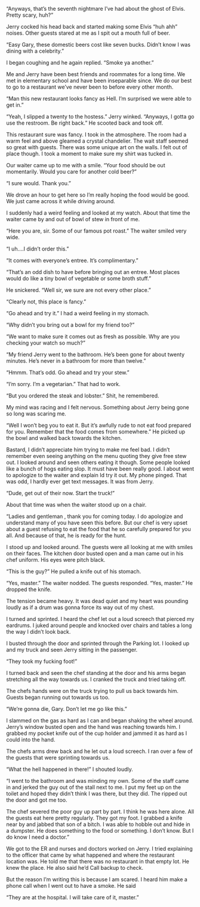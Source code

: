 “Anyways, that’s the seventh nightmare I’ve had about the ghost of Elvis. Pretty scary, huh?” 

Jerry cocked his head back and started making some Elvis “huh ahh” noises. Other guests stared at me as I spit out a mouth full of beer. 

“Easy Gary, these domestic beers cost like seven bucks. Didn’t know I was dining with a celebrity.”

I began coughing and he again replied. “Smoke ya another.” 

Me and Jerry have been best friends and roommates for a long time. We met in elementary school and have been inseparable since. We do our best to go to a restaurant we’ve never been to before every other month. 

“Man this new restaurant looks fancy as Hell. I’m surprised we were able to get in.” 

“Yeah, I slipped a twenty to the hostess.” Jerry winked. “Anyways, I gotta go use the restroom. Be right back.” He scooted back and took off. 

This restaurant sure was fancy. I took in the atmosphere. The room had a warm feel and above gleamed a crystal chandelier. The wait staff seemed so great with guests. There was some unique art on the walls. I felt out of place though. I took a moment to make sure my shirt was tucked in. 

Our waiter came up to me with a smile. “Your food should be out momentarily. Would you care for another cold beer?” 

“I sure would. Thank you.” 

We drove an hour to get here so I’m really hoping the food would be good. We just came across it while driving around. 

I suddenly had a weird feeling and looked at my watch. About that time the waiter came by and out of bowl of stew in front of me.

“Here you are, sir. Some of our famous pot roast.” The waiter smiled very wide.

“I uh….I didn’t order this.”

“It comes with everyone’s entree. It’s complimentary.”

“That’s an odd dish to have before bringing out an entree. Most places would do like a tiny bowl of vegetable or some broth stuff.”

He snickered. “Well sir, we sure are not every other place.”

“Clearly not, this place is fancy.” 

“Go ahead and try it.” I had a weird feeling in my stomach. 

“Why didn’t you bring out a bowl for my friend too?”

“We want to make sure it comes out as fresh as possible. Why are you checking your watch so much?” 

“My friend Jerry went to the bathroom. He’s been gone for about twenty minutes. He’s never in a bathroom for more than twelve.” 

“Hmmm. That’s odd. Go ahead and try your stew.”

“I’m sorry. I’m a vegetarian.” That had to work.

“But you ordered the steak and lobster.” Shit, he remembered. 

My mind was racing and I felt nervous. Something about Jerry being gone so long was scaring me. 

“Well I won’t beg you to eat it. But it’s awfully rude to not eat food prepared for you. Remember that the food comes from somewhere.” He picked up the bowl and walked back towards the kitchen.

Bastard, I didn’t appreciate him trying to make me feel bad. I didn’t remember even seeing anything on the menu quoting they give free stew out. I looked around and seen others eating it though. Some people looked like a bunch of hogs eating slop. It must have been really good. I about went to apologize to the waiter and explain Id try it out. My phone pinged. That was odd, I hardly ever get text messages. It was from Jerry.

“Dude, get out of their now. Start the truck!” 

About that time was when the waiter stood up on a chair.

“Ladies and gentleman , thank you for coming today. I do apologize and understand many of you have seen this before. But our chef is very upset about a guest refusing to eat the food that he so carefully prepared for you all. And because of that, he is ready for the hunt. 

I stood up and looked around. The guests were all looking at me with smiles on their faces. The kitchen door busted open and a man came out in his chef uniform. His eyes were pitch black.

“This is the guy?” He pulled a knife out of his stomach.

“Yes, master.” The waiter nodded. The guests responded. “Yes, master.” He dropped the knife. 

The tension became heavy. It was dead quiet and my heart was pounding loudly as if a drum was gonna force its way out of my chest. 

I turned and sprinted. I heard the chef let out a loud screech that pierced my eardrums. I juked around people and knocked over chairs and tables a long the way I didn’t look back. 

I busted through the door and sprinted through the Parking lot. I looked up and my truck and seen Jerry sitting in the passenger. 

“They took my fucking foot!” 

I turned back and seen the chef standing at the door and his arms began stretching all the way towards us. I cranked the truck and tried taking off. 

The chefs hands were on the truck trying to pull us back towards him. Guests began running out towards us too. 

“We’re gonna die, Gary. Don’t let me go like this.” 

I slammed on the gas as hard as I can and began shaking the wheel around. Jerry’s window busted open and the hand was reaching towards him. I grabbed my pocket knife out of the cup holder and jammed it as hard as I could into the hand. 

The chefs arms drew back and he let out a loud screech. I ran over a few of the guests that were sprinting towards us. 

“What the hell happened in there!” I shouted loudly. 

“I went to the bathroom and was minding my own. Some of the staff came in and jerked the guy out of the stall next to me. I put my feet up on the toilet and hoped they didn’t think I was there, but they did. The ripped out the door and got me too.

The chef severed the poor guy up part by part. I think he was here alone. All the guests eat here pretty regularly. They got my foot.  I grabbed a knife near by and jabbed that son of a bitch. I was able to hobble out and hide in a dumpster. He does something to the food or something. I don’t know. But I do know I need a doctor.”

We got to the ER and nurses and doctors worked on Jerry. I tried explaining to the officer that came by what happened and where the restaurant location was. He told me that there was no restaurant in that empty lot. He knew the place. He also said he’d Call backup to check.

But the reason I’m writing this is because I am scared. I heard him make a phone call when I went out to have a smoke. He said 

“They are at the hospital. I will take care of it, master.”